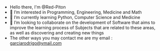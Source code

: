 - Hello there, I'm @Red-Piton
- 👀 I’m interested in Programming, Engineering, Medicine and Math
- 🌱 I’m currently learning Python, Computer Science and Medicine  
- 💞️ I’m looking to collaborate on the development of Software that aims to improve the learning process of Subjects that are related to these areas, as well as discovering and creating new things
- The other ways you may contact me are my email : garciarodrigo@ymail.com  

<!---
Red-Piton/Red-Piton is a ✨ special ✨ repository because its `README.md` (this file) appears on your GitHub profile.
You can click the Preview link to take a look at your changes.
--->
